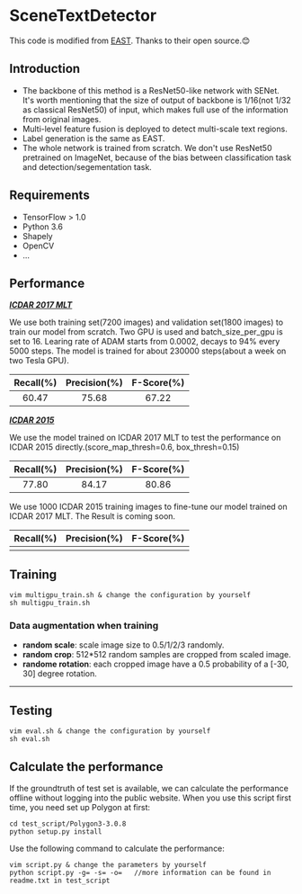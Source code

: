 # SceneTextDetector
This code is modified from [EAST](https://github.com/argman/EAST). Thanks to their open source.:blush:
## Introduction
* The backbone of this method is a ResNet50-like network with SENet. It's worth mentioning that the size of output of backbone is 1/16(not 1/32 as classical ResNet50) of input, which makes full use of the information from original images.
* Multi-level feature fusion is deployed to detect multi-scale text regions.
* Label generation is the same as EAST.
* The whole network is trained from scratch. We don't use ResNet50 pretrained on ImageNet, because of the bias between classification task and detection/segementation task.
## Requirements
* TensorFlow > 1.0
* Python 3.6
* Shapely
* OpenCV
* ...
## Performance
[***ICDAR 2017 MLT***](http://rrc.cvc.uab.es/?ch=8&com=evaluation&task=1)

We use both training set(7200 images) and validation set(1800 images) to train our model from scratch. Two GPU is used and batch_size_per_gpu is set to 16. Learing rate of ADAM starts from 0.0002, decays to 94% every 5000 steps. The model is trained for about 230000 steps(about a week on two Tesla GPU).

|**Recall(%)**|**Precision(%)**|**F-Score(%)**|
|:-----------:|:-------------:|:------------:|
|60.47|75.68|67.22|

[***ICDAR 2015***](http://rrc.cvc.uab.es/?ch=2&com=evaluation&task=1)

We use the model trained on ICDAR 2017 MLT to test the performance on ICDAR 2015 directly.(score_map_thresh=0.6, box_thresh=0.15)

|**Recall(%)**|**Precision(%)**|**F-Score(%)**|
|:-----------:|:-------------:|:------------:|
|77.80|84.17|80.86|

We use 1000 ICDAR 2015 training images to fine-tune our model trained on ICDAR 2017 MLT. The Result is coming soon.

|**Recall(%)**|**Precision(%)**|**F-Score(%)**|
|:-----------:|:-------------:|:------------:|
| | | |

## Training
```shell
vim multigpu_train.sh & change the configuration by yourself
sh multigpu_train.sh
```
### Data augmentation when training
* **random scale**: scale image size to 0.5/1/2/3 randomly.
* **random crop**: 512*512 random samples are cropped from scaled image.
* **randome rotation**: each cropped image have a 0.5 probability of a [-30, 30] degree rotation.
* **
## Testing
```shell
vim eval.sh & change the configuration by yourself
sh eval.sh
```
## Calculate the performance
If the groundtruth of test set is available, we can calculate the performance offline without logging into the public website. 
When you use this script first time, you need set up Polygon at first:
```shell
cd test_script/Polygon3-3.0.8
python setup.py install
```
Use the following command to calculate the performance:
```shell
vim script.py & change the parameters by yourself
python script.py -g= -s= -o=   //more information can be found in readme.txt in test_script
```
